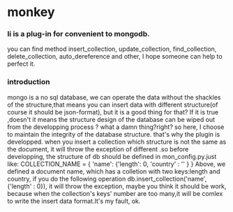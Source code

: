 monkey
======

### Ii is a plug-in for convenient to mongodb.

you can find method insert_collection, update_collection, find_collection, delete_collection, auto_dereference and other,
I hope someone can help to perfect it.

### introduction
  mongo is a no sql database, we can operate the data without the shackles of the structure,that means you can insert
data with different structure(of course it should be json-format), but it is a good thing for that? If it is true ,doesn't
it means the structure design of the database can be wiped out from the developping process ? what a damn thing?right?
so here, I choose to maintain the integrity of the database structure. that's why the plugin is developped.
   when you insert a collection which structure is not the same as the document, it will throw the exception of different
.so before developping, the structure of db should be defined in mon_config.py.just like:
  COLLECTION_NAME = {
      'name':
        {'length': 0,
          'country' : ''
        }
  }
  Above, we defined a document name, which has a colletion with two keys:length and country, if you do the following operation
  db.insert_collection('name', {'length' : 0}), it will throw the exception, maybe you think it should be work, because 
  when the collection's keys' number are too many,it will be comlex to write the insert data format.It's my fault, ok.
